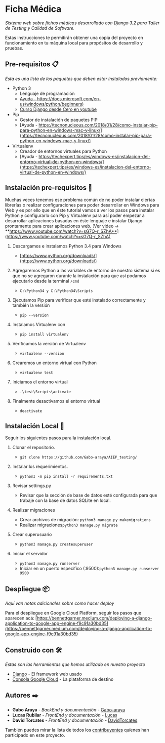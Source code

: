 # Ficha Médica

_Sistema web sobre fichas médicas desarrollado con Django 3.2 para Taller de Testing y Calidad de Software._

Estas instrucciones te permitirán obtener una copia del proyecto en funcionamiento en tu máquina local para propósitos de desarrollo y pruebas.

## Pre-requisitos 📋

_Esta es una lista de los paquetes que deben estar instalados previamente:_

* Python 3
	- Lenguaje de programación
	- [Ayuda - https://docs.microsoft.com/en-us/windows/python/beginners)](https://docs.microsoft.com/en-us/windows/python/beginners)
	- [Curso Django desde Cero en youtube](https://www.youtube.com/watch?v=vo4VF3neyrs)
* Pip
	- Gestor de instalación de paquetes PIP
	- [Ayuda - https://tecnonucleous.com/2018/01/28/como-instalar-pip-para-python-en-windows-mac-y-linux/](https://tecnonucleous.com/2018/01/28/como-instalar-pip-para-python-en-windows-mac-y-linux/)
* Virtualenv
	- Creador de entornos virtuales para Python
	- [Ayuda - https://techexpert.tips/es/windows-es/instalacion-del-entorno-virtual-de-python-en-windows/](https://techexpert.tips/es/windows-es/instalacion-del-entorno-virtual-de-python-en-windows/)

## Instalación pre-requisitos 🔧

Muchas veces tenemos ese problema común de no poder instalar ciertas librerías o realizar configuraciones para poder desarrollar en Windows para Web y es por ello que en éste tutorial vamos a ver los pasos para instalar Python y configurarlo con Pip y Virtualenv para así poder empezar a desarrollar aplicaciones basadas en éste lenguaje e instalar Django prontamente para crear aplicaciones web. [Ver video -> **https://www.youtube.com/watch?v=sG7Q-r_SZhA**](https://www.youtube.com/watch?v=sG7Q-r_SZhA)

1. Descargamos e instalamos Python 3.4 para Windows
	- [https://www.python.org/downloads/](https://www.python.org/downloads/)

2. Agregaremos Python a las variables de entorno de nuestro sistema si es que no se agregaron durante la instalación para que así podamos ejecutarlo desde la terminal `/cmd`
	- `C:\Python34 y C:\Python34\Scripts`

3. Ejecutamos Pip para verificar que esté instalado correctamente y también la versión
	- `pip --version`

4. Instalamos Virtualenv con
	- `pip install virtualenv`

5. Verificamos la versión de Virtualenv
	- `virtualenv --version`

6. Crearemos un entorno virtual con Python
	- `virtualenv test`

7. Iniciamos el entorno virtual
	- `.\test\Scripts\activate`

8. Finalmente desactivamos el entorno virtual
	- `deactivate`

## Instalación Local 🚀

Seguir los siguientes pasos para la instalación local.

1. Clonar el repositorio.

	- `git clone https://github.com/Gabo-araya/AIEP_testing/`

2. Instalar los requerimientos.

	- `python3 -m pip install -r requirements.txt`

3. Revisar settings.py
	- Revisar que la sección de base de datos esté configurada para que trabaje con la base de datos SQLite en local.

3. Realizar migraciones
	- Crear archivos de migración: `python3 manage.py makemigrations`
	- Realizar migraciones`python3 manage.py migrate`

4. Crear superusuario
	- `python3 manage.py createsuperuser`

5. Iniciar el servidor
	- `python3 manage.py runserver`
	- Iniciar en un puerto específico (:9500):`python3 manage.py runserver 9500`

## Despliegue 📦

_Aquí van notas adicionales sobre como hacer deploy_

Para el despliegue en Google Cloud Platform, seguir los pasos que aparecen acá: [https://bennettgarner.medium.com/deploying-a-django-application-to-google-app-engine-f9c91a30bd35](https://bennettgarner.medium.com/deploying-a-django-application-to-google-app-engine-f9c91a30bd35)

## Construido con 🛠️

_Estas son las herramientas que hemos utilizado en nuestro proyecto_

* [Django](https://www.djangoproject.com/) - El framework web usado
* [Consola Google Cloud](https://console.cloud.google.com//) - La plataforma de destino

## Autores ✒️

* **Gabo Araya** - *BackEnd y documentación* - [Gabo-araya](https://github.com/Gabo-araya/)
* **Lucas Rubilar** - *FrontEnd y documentación* - [Lucas ](https://github.com/Gabo-araya/)
* **David Torcates** - *FrontEnd y documentación* - [DavidTorcates](https://github.com/DavidTorcates/)

También puedes mirar la lista de todos los [contribuyentes](https://github.com/your/project/contributors) quíenes han participado en este proyecto.

